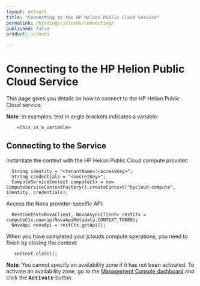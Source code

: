```yaml
---
layout: default
title: "Connecting to the HP Helion Public Cloud Service"
permalink: /bindings/jclouds/connecting/
published: false
product: jclouds

---
```

<!--PUBLISHED-->
# Connecting to the HP Helion Public Cloud Service

This page gives you details on how to connect to the HP Helion Public Cloud service.

<b>Note</b>: In examples, text in angle brackets indicates a variable:

        <This_is_a_variable>

<h2 id="ConnectingtotheService">Connecting to the Service</h2>

Instantiate the context with the HP Helion Public Cloud compute provider:

      String identity = "<tenantName>:<accessKey>";  
      String credentials = "<secretKey>";  
      ComputeServiceContext computeCtx = new ComputeServiceContextFactory().createContext("hpcloud-compute", identity, credentials);  

Access the Nova provider-specific API:

      RestContext<NovaClient, NovaAsyncClient> restCtx = computeCtx.unwrap(NovaApiMetadata.CONTEXT_TOKEN);
      NovaApi novaApi = restCtx.getApi();

When you have completed your jclouds compute operations, you need to finish by closing the context:

       context.close(); 

<b>Note</b>: You cannot specify an availability zone if it has not been activated.  To activate an availability zone, go to the [Management Console dashboard](https://console.hpcloud.com/) and click the <font face="courier"><strong>Activate</font></strong> button.

